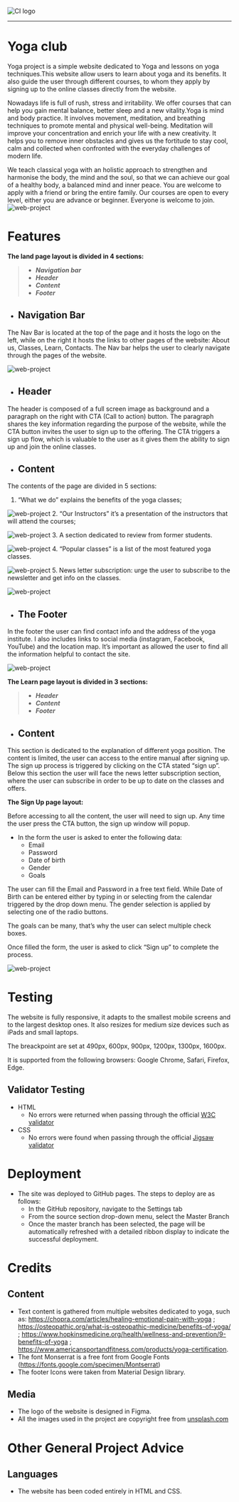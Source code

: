 ![CI logo](assets/images/Logo.png)

------

# Yoga club

Yoga project is a simple website dedicated to Yoga and lessons on yoga techniques.This website allow users to learn about yoga and its benefits. It also guide the user through  different courses, to whom they apply by signing up to the online classes directly from the website.

Nowadays life is full of rush, stress and irritability. We offer courses that can help you gain mental balance, better sleep and a new vitality.Yoga is mind and body practice. It involves movement, meditation, and breathing techniques to promote mental and physical well-being. Meditation will improve your concentration and enrich your life with a new creativity. It helps you to remove inner obstacles and gives us the fortitude to stay cool, calm and collected when confronted with the everyday challenges of modern life.

We teach classical yoga with an holistic approach to strengthen and harmonise the body, the mind and the soul, so that we can achieve our goal of a healthy body, a balanced mind and inner peace. You are welcome to apply with a friend or bring the entire family. Our courses are open  to every level, either you are advance or beginner. Everyone is welcome to join.
![web-project](assets/images/screen-shot.png)


# Features

**The land page layout is divided in 4 sections:**
> - ***Navigation bar***
> - ***Header***
> - ***Content***
> - ***Footer***

- ## Navigation Bar 
The Nav Bar is located at the top of the page and it hosts the logo on the left, while on the right it hosts the links to other pages of the website: About us, Classes, Learn, Contacts.
The Nav bar helps the user to clearly navigate through the pages of the website.


![web-project](assets/images/screen-nav.png)

- ## Header
The header is composed of a full screen image as background and a paragraph on the right with CTA (Call to action) button. 
The paragraph shares the key information regarding the purpose of the website, while the CTA button invites the user to sign up to the offering. 
The CTA triggers a sign up flow, which is valuable to the user as it gives them the ability to sign up and join the online classes.

- ## Content
The contents of the page are divided in 5 sections:
1. “What we do” explains the benefits of the yoga classes;


![web-project](assets/images/screen-we.png)
2. “Our Instructors” it’s a presentation of the instructors that will attend the courses;


![web-project](assets/images/screen-inst.png)
3. A section dedicated to review from former students.


![web-project](assets/images/screen-review.png)
4. “Popular classes” is a list of the most featured yoga classes.


![web-project](assets/images/screen-courses.png)
5. News letter subscription: urge the user to subscribe to the newsletter and get info on the classes.


![web-project](assets/images/screen-news.png)

- ## The Footer
In the footer the user can find contact info and the address of the yoga institute. I also includes links to social media (instagram, Facebook, YouTube) and the location map.
It’s important as allowed the user to find all the information helpful to contact the site.


![web-project](assets/images/screen-footer.png)



**The Learn page layout is divided in 3 sections:**
> - ***Header***
> - ***Content***
> - ***Footer***

- ## Content
This section is dedicated to the explanation of different yoga position. The content is limited, the user can access to the entire manual after signing up. The sign up process is triggered by clicking on the CTA stated “sign up”. Below this section the user will face the news letter subscription section, where the user can subscribe in order to be up to date on the classes and offers.


<!-- here the image comming -->



**The Sign Up page layout:**

Before accessing to all the content, the user will need to sign up. Any time the user press the CTA button, the sign up window will popup.
- In the form the user is asked to enter the following data:
    - Email
    - Password
    - Date of birth
    - Gender
    - Goals
    

The user can fill the Email and Password in a free text field.
While Date of Birth can be entered either by typing in or selecting from the calendar triggered by the drop down menu.
The gender selection is applied by selecting one of the radio buttons.

The goals can be many, that’s why the user can select multiple check boxes.

Once filled the form, the user is asked to click “Sign up” to complete the process.


![web-project](assets/images/Screen-signup.png)


# Testing

The website is fully responsive, it adapts to the smallest mobile screens and to the largest desktop ones.
It also resizes for medium size devices such as iPads and small laptops. 

The breackpoint are set at 490px, 600px, 900px, 1200px, 1300px, 1600px.

It is supported from the following browsers: Google Chrome, Safari, Firefox, Edge.
## Validator Testing
- HTML
    - No errors were returned when passing through the official [W3C validator](https://validator.w3.org/)
- CSS
    - No errors were found when passing through the official [Jigsaw validator](https://jigsaw.w3.org/)


# Deployment

- The site was deployed to GitHub pages. The steps to deploy are as follows:
    - In the GitHub repository, navigate to the Settings tab
    - From the source section drop-down menu, select the Master Branch
    - Once the master branch has been selected, the page will be automatically refreshed with a detailed ribbon display to indicate the successful deployment.


# Credits

## Content
- Text content is gathered from multiple websites dedicated to yoga, such as:  https://chopra.com/articles/healing-emotional-pain-with-yoga ;
https://osteopathic.org/what-is-osteopathic-medicine/benefits-of-yoga/ ; https://www.hopkinsmedicine.org/health/wellness-and-prevention/9-benefits-of-yoga ; https://www.americansportandfitness.com/products/yoga-certification. 
- The font Monserrat is a free font from Google Fonts (https://fonts.google.com/specimen/Montserrat)
- The footer Icons were taken from Material Design library.

## Media
- The logo of the website is designed in Figma.
- All the images used in the project are copyright free from [unsplash.com](https://unsplash.com/)


# Other General Project Advice

## Languages
- The website has been coded entirely in HTML and CSS.




